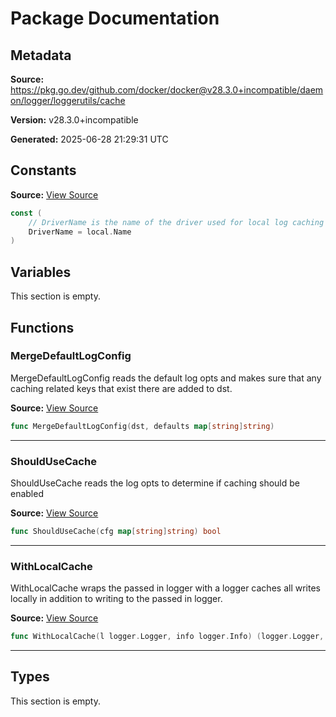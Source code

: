 # Package Documentation

## Metadata

**Source:** https://pkg.go.dev/github.com/docker/docker@v28.3.0+incompatible/daemon/logger/loggerutils/cache

**Version:** v28.3.0+incompatible

**Generated:** 2025-06-28 21:29:31 UTC

## Constants

**Source:** [View Source](https://github.com/docker/docker/blob/v28.3.0/daemon/logger/loggerutils/cache/local_cache.go#L15)

```go
const (
	// DriverName is the name of the driver used for local log caching
	DriverName = local.Name
)
```

## Variables

This section is empty.

## Functions

### MergeDefaultLogConfig

MergeDefaultLogConfig reads the default log opts and makes sure that any caching related keys that exist there are
added to dst.

**Source:** [View Source](https://github.com/docker/docker/blob/v28.3.0/daemon/logger/loggerutils/cache/validate.go#L31)  

```go
func MergeDefaultLogConfig(dst, defaults map[string]string)
```

---

### ShouldUseCache

ShouldUseCache reads the log opts to determine if caching should be enabled

**Source:** [View Source](https://github.com/docker/docker/blob/v28.3.0/daemon/logger/loggerutils/cache/local_cache.go#L103)  

```go
func ShouldUseCache(cfg map[string]string) bool
```

---

### WithLocalCache

WithLocalCache wraps the passed in logger with a logger caches all writes locally
in addition to writing to the passed in logger.

**Source:** [View Source](https://github.com/docker/docker/blob/v28.3.0/daemon/logger/loggerutils/cache/local_cache.go#L31)  

```go
func WithLocalCache(l logger.Logger, info logger.Info) (logger.Logger, error)
```

---

## Types

This section is empty.

